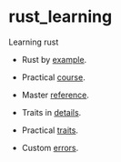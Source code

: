 # rust_learning
Learning rust 

* Rust by [example](https://doc.rust-lang.org/rust-by-example/index.html).
* Practical [course](https://rust-classes.com/preface.html).
* Master [reference](https://doc.rust-lang.org/book/title-page.html).

* Traits in [details](https://doc.rust-lang.org/book/ch10-02-traits.html).
* Practical [traits](https://learning-rust.github.io/docs/b5.impls_and_traits.html).
* Custom [errors](https://learning-rust.github.io/docs/e7.custom_error_types.html).
